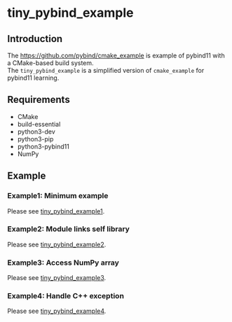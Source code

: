 # tiny_pybind_example

## Introduction

The <https://github.com/pybind/cmake_example> is example of pybind11 with a CMake-based build system.  
The `tiny_pybind_example` is a simplified version of `cmake_example` for pybind11 learning.

## Requirements

- CMake
- build-essential
- python3-dev
- python3-pip
- python3-pybind11
- NumPy

## Example

### Example1: Minimum example

Please see [tiny_pybind_example1](tiny_pybind_example1/README.md).

### Example2: Module links self library

Please see [tiny_pybind_example2](tiny_pybind_example2/README.md).

### Example3: Access NumPy array

Please see [tiny_pybind_example3](tiny_pybind_example3/README.md).

### Example4: Handle C++ exception

Please see [tiny_pybind_example4](tiny_pybind_example4/README.md).
